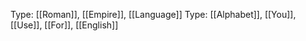 Type: [[Roman]], [[Empire]], [[Language]]
Type: [[Alphabet]], [[You]], [[Use]], [[For]], [[English]]